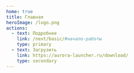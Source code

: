 ```yaml
---
home: true
title: Главная
heroImage: /logo.png
actions:
  - text: Подробнее
    link: /next/basic/#начало-работы
    type: primary
  - text: Загрузить
    link: https://aurora-launcher.ru/download/
    type: secondary
---
```

